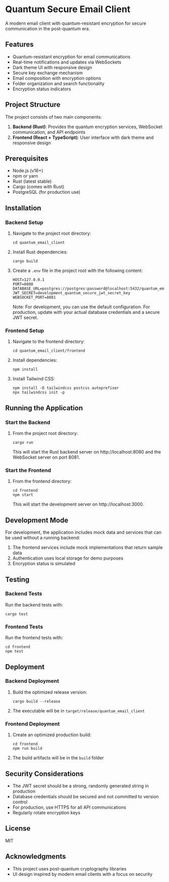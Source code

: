 # Quantum Secure Email Client

A modern email client with quantum-resistant encryption for secure communication in the post-quantum era.

## Features

- Quantum-resistant encryption for email communications
- Real-time notifications and updates via WebSockets
- Dark theme UI with responsive design
- Secure key exchange mechanism
- Email composition with encryption options
- Folder organization and search functionality
- Encryption status indicators

## Project Structure

The project consists of two main components:

1. **Backend (Rust)**: Provides the quantum encryption services, WebSocket communication, and API endpoints
2. **Frontend (React + TypeScript)**: User interface with dark theme and responsive design

## Prerequisites

- Node.js (v16+)
- npm or yarn
- Rust (latest stable)
- Cargo (comes with Rust)
- PostgreSQL (for production use)

## Installation

### Backend Setup

1. Navigate to the project root directory:
   ```
   cd quantum_email_client
   ```

2. Install Rust dependencies:
   ```
   cargo build
   ```

3. Create a `.env` file in the project root with the following content:
   ```
   HOST=127.0.0.1
   PORT=8080
   DATABASE_URL=postgres://postgres:password@localhost:5432/quantum_email
   JWT_SECRET=development_quantum_secure_jwt_secret_key
   WEBSOCKET_PORT=8081
   ```

   Note: For development, you can use the default configuration. For production, update with your actual database credentials and a secure JWT secret.

### Frontend Setup

1. Navigate to the frontend directory:
   ```
   cd quantum_email_client/frontend
   ```

2. Install dependencies:
   ```
   npm install
   ```

3. Install Tailwind CSS:
   ```
   npm install -D tailwindcss postcss autoprefixer
   npx tailwindcss init -p
   ```

## Running the Application

### Start the Backend

1. From the project root directory:
   ```
   cargo run
   ```

   This will start the Rust backend server on http://localhost:8080 and the WebSocket server on port 8081.

### Start the Frontend

1. From the frontend directory:
   ```
   cd frontend
   npm start
   ```

   This will start the development server on http://localhost:3000.

## Development Mode

For development, the application includes mock data and services that can be used without a running backend:

1. The frontend services include mock implementations that return sample data
2. Authentication uses local storage for demo purposes
3. Encryption status is simulated

## Testing

### Backend Tests

Run the backend tests with:
```
cargo test
```

### Frontend Tests

Run the frontend tests with:
```
cd frontend
npm test
```

## Deployment

### Backend Deployment

1. Build the optimized release version:
   ```
   cargo build --release
   ```

2. The executable will be in `target/release/quantum_email_client`

### Frontend Deployment

1. Create an optimized production build:
   ```
   cd frontend
   npm run build
   ```

2. The build artifacts will be in the `build` folder

## Security Considerations

- The JWT secret should be a strong, randomly generated string in production
- Database credentials should be secured and not committed to version control
- For production, use HTTPS for all API communications
- Regularly rotate encryption keys

## License

MIT

## Acknowledgments

- This project uses post-quantum cryptography libraries
- UI design inspired by modern email clients with a focus on security
